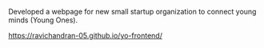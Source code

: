 Developed a webpage for new small startup organization to connect young minds (Young Ones).

https://ravichandran-05.github.io/yo-frontend/
